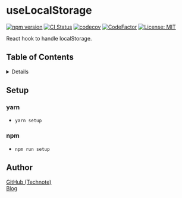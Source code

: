 # useLocalStorage

[![npm version](https://badge.fury.io/js/%40technote-space%2Fuse-local-storage.svg)](https://badge.fury.io/js/%40technote-space%2Fuse-local-storage)
[![CI Status](https://github.com/technote-space/use-local-storage/workflows/CI/badge.svg)](https://github.com/technote-space/use-local-storage/actions)
[![codecov](https://codecov.io/gh/technote-space/use-local-storage/branch/master/graph/badge.svg)](https://codecov.io/gh/technote-space/use-local-storage)
[![CodeFactor](https://www.codefactor.io/repository/github/technote-space/use-local-storage/badge)](https://www.codefactor.io/repository/github/technote-space/use-local-storage)
[![License: MIT](https://img.shields.io/badge/License-MIT-blue.svg)](https://github.com/technote-space/use-local-storage/blob/master/LICENSE)

React hook to handle localStorage.

## Table of Contents

<!-- START doctoc generated TOC please keep comment here to allow auto update -->
<!-- DON'T EDIT THIS SECTION, INSTEAD RE-RUN doctoc TO UPDATE -->
<details>
<summary>Details</summary>

- [Setup](#setup)
  - [yarn](#yarn)
  - [npm](#npm)
- [Author](#author)

</details>
<!-- END doctoc generated TOC please keep comment here to allow auto update -->

## Setup
### yarn
- `yarn setup`
### npm
- `npm run setup`

## Author
[GitHub (Technote)](https://github.com/technote-space)  
[Blog](https://technote.space)
